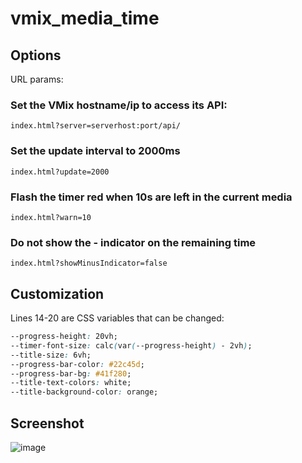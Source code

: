# vmix_media_time

## Options
URL params:

### Set the VMix hostname/ip to access its API:
`index.html?server=serverhost:port/api/`

### Set the update interval to 2000ms
`index.html?update=2000`

### Flash the timer red when 10s are left in the current media
`index.html?warn=10`

### Do not show the - indicator on the remaining time
`index.html?showMinusIndicator=false`

## Customization

Lines 14-20 are CSS variables that can be changed:

```css
--progress-height: 20vh;
--timer-font-size: calc(var(--progress-height) - 2vh);
--title-size: 6vh;
--progress-bar-color: #22c45d;
--progress-bar-bg: #41f280;
--title-text-colors: white;
--title-background-color: orange;
```

## Screenshot
![image](https://user-images.githubusercontent.com/26873/186619058-7d1698cd-f244-4936-b2e2-41ab38adc27e.png)


